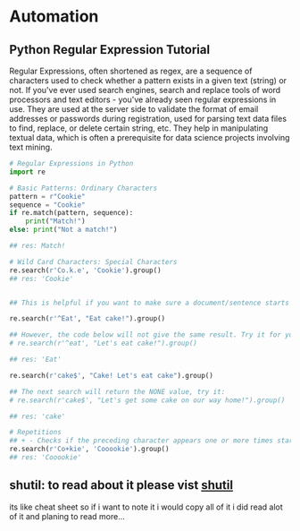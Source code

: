 # Automation

## Python Regular Expression Tutorial

Regular Expressions, often shortened as regex, are a sequence of characters used to check whether a pattern exists in a given text (string) or not. If you've ever used search engines, search and replace tools of word processors and text editors - you've already seen regular expressions in use. They are used at the server side to validate the format of email addresses or passwords during registration, used for parsing text data files to find, replace, or delete certain string, etc. They help in manipulating textual data, which is often a prerequisite for data science projects involving text mining.

```py
# Regular Expressions in Python
import re

# Basic Patterns: Ordinary Characters
pattern = r"Cookie"
sequence = "Cookie"
if re.match(pattern, sequence):
    print("Match!")
else: print("Not a match!")

## res: Match!

# Wild Card Characters: Special Characters
re.search(r'Co.k.e', 'Cookie').group()
## res: 'Cookie'


## This is helpful if you want to make sure a document/sentence starts with certain characters.

re.search(r'^Eat', "Eat cake!").group()

## However, the code below will not give the same result. Try it for yourself:
# re.search(r'^eat', "Let's eat cake!").group()

## res: 'Eat'

re.search(r'cake$', "Cake! Let's eat cake").group()

## The next search will return the NONE value, try it:
# re.search(r'cake$', "Let's get some cake on our way home!").group()

## res: 'cake'

# Repetitions
## + - Checks if the preceding character appears one or more times starting from that position.
re.search(r'Co+kie', 'Cooookie').group()
## res: 'Cooookie'

```

## shutil: to read about it please vist [shutil](https://pymotw.com/3/shutil/)

its like cheat sheet so if i want to note it i would copy all of it
i did read alot of it and planing to read more...

